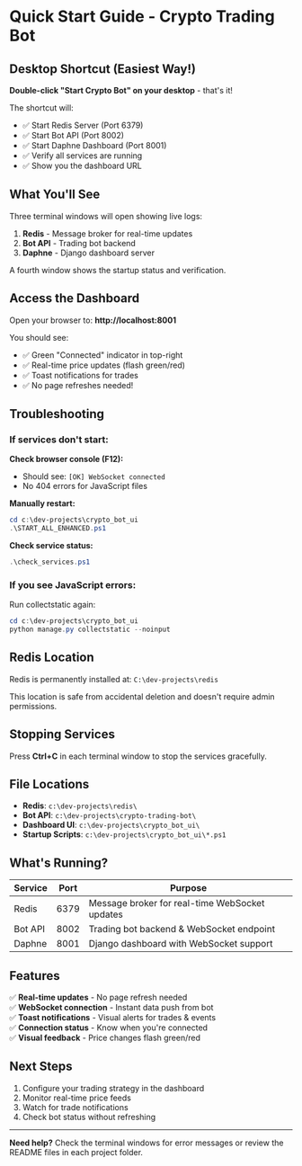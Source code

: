 # Quick Start Guide - Crypto Trading Bot

## Desktop Shortcut (Easiest Way!)

**Double-click "Start Crypto Bot" on your desktop** - that's it! 

The shortcut will:
- ✅ Start Redis Server (Port 6379)
- ✅ Start Bot API (Port 8002)  
- ✅ Start Daphne Dashboard (Port 8001)
- ✅ Verify all services are running
- ✅ Show you the dashboard URL

## What You'll See

Three terminal windows will open showing live logs:
1. **Redis** - Message broker for real-time updates
2. **Bot API** - Trading bot backend
3. **Daphne** - Django dashboard server

A fourth window shows the startup status and verification.

## Access the Dashboard

Open your browser to: **http://localhost:8001**

You should see:
- ✅ Green "Connected" indicator in top-right
- ✅ Real-time price updates (flash green/red)
- ✅ Toast notifications for trades
- ✅ No page refreshes needed!

## Troubleshooting

### If services don't start:

**Check browser console (F12):**
- Should see: `[OK] WebSocket connected`
- No 404 errors for JavaScript files

**Manually restart:**
```powershell
cd c:\dev-projects\crypto_bot_ui
.\START_ALL_ENHANCED.ps1
```

**Check service status:**
```powershell
.\check_services.ps1
```

### If you see JavaScript errors:

Run collectstatic again:
```powershell
cd c:\dev-projects\crypto_bot_ui
python manage.py collectstatic --noinput
```

## Redis Location

Redis is permanently installed at: `C:\dev-projects\redis`

This location is safe from accidental deletion and doesn't require admin permissions.

## Stopping Services

Press **Ctrl+C** in each terminal window to stop the services gracefully.

## File Locations

- **Redis**: `c:\dev-projects\redis\`
- **Bot API**: `c:\dev-projects\crypto-trading-bot\`
- **Dashboard UI**: `c:\dev-projects\crypto_bot_ui\`
- **Startup Scripts**: `c:\dev-projects\crypto_bot_ui\*.ps1`

## What's Running?

| Service | Port | Purpose |
|---------|------|---------|
| Redis | 6379 | Message broker for real-time WebSocket updates |
| Bot API | 8002 | Trading bot backend & WebSocket endpoint |
| Daphne | 8001 | Django dashboard with WebSocket support |

## Features

✅ **Real-time updates** - No page refresh needed  
✅ **WebSocket connection** - Instant data push from bot  
✅ **Toast notifications** - Visual alerts for trades & events  
✅ **Connection status** - Know when you're connected  
✅ **Visual feedback** - Price changes flash green/red  

## Next Steps

1. Configure your trading strategy in the dashboard
2. Monitor real-time price feeds
3. Watch for trade notifications
4. Check bot status without refreshing

---

**Need help?** Check the terminal windows for error messages or review the README files in each project folder.
